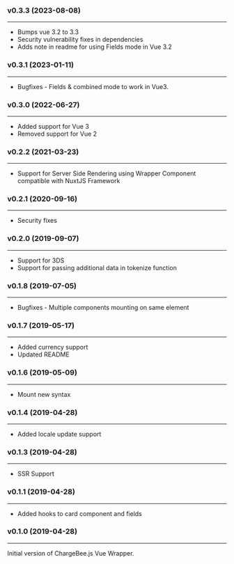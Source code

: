 ### v0.3.3 (2023-08-08)
* * *
* Bumps vue 3.2 to 3.3
* Security vulnerability fixes in dependencies
* Adds note in readme for using Fields mode in Vue 3.2

### v0.3.1 (2023-01-11)
* * *
* Bugfixes - Fields & combined mode to work in Vue3.

### v0.3.0 (2022-06-27)
* * *
* Added support for Vue 3
* Removed support for Vue 2

### v0.2.2 (2021-03-23)
* * *
* Support for Server Side Rendering using Wrapper Component compatible with NuxtJS Framework

### v0.2.1 (2020-09-16)
* * *
* Security fixes

### v0.2.0 (2019-09-07)
* * *
* Support for 3DS
* Support for passing additional data in tokenize function

### v0.1.8 (2019-07-05)
* * *
* Bugfixes - Multiple components mounting on same element

### v0.1.7 (2019-05-17)
* * *
* Added currency support
* Updated README

### v0.1.6 (2019-05-09)
* * *
* Mount new syntax

### v0.1.4 (2019-04-28)
* * *
* Added locale update support

### v0.1.3 (2019-04-28)
* * *
* SSR Support

### v0.1.1  (2019-04-28)
* * *
* Added hooks to card component and fields

### v0.1.0  (2019-04-28)
* * *
Initial version of ChargeBee.js Vue Wrapper.
